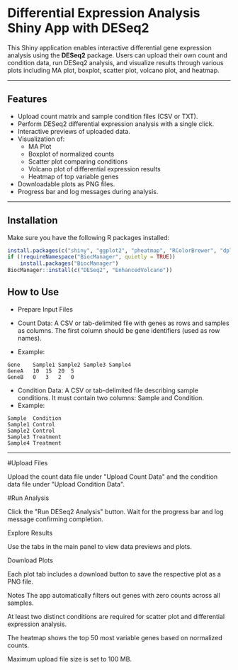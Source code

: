 # Differential Expression Analysis Shiny App with DESeq2

This Shiny application enables interactive differential gene expression analysis using the **DESeq2** package. Users can upload their own count and condition data, run DESeq2 analysis, and visualize results through various plots including MA plot, boxplot, scatter plot, volcano plot, and heatmap.

---

## Features

- Upload count matrix and sample condition files (CSV or TXT).
- Perform DESeq2 differential expression analysis with a single click.
- Interactive previews of uploaded data.
- Visualization of:
  - MA Plot
  - Boxplot of normalized counts
  - Scatter plot comparing conditions
  - Volcano plot of differential expression results
  - Heatmap of top variable genes
- Downloadable plots as PNG files.
- Progress bar and log messages during analysis.

---

## Installation

Make sure you have the following R packages installed:

```r
install.packages(c("shiny", "ggplot2", "pheatmap", "RColorBrewer", "dplyr", "tidyverse", "matrixStats", "DT"))
if (!requireNamespace("BiocManager", quietly = TRUE))
    install.packages("BiocManager")
BiocManager::install(c("DESeq2", "EnhancedVolcano"))
```

## How to Use
- Prepare Input Files

- Count Data: A CSV or tab-delimited file with genes as rows and samples as columns. The first column should be gene identifiers (used as row names).
- Example:
```
Gene	Sample1	Sample2	Sample3	Sample4
GeneA	10	15	20	5
GeneB	0	3	2	0
```
- Condition Data: A CSV or tab-delimited file describing sample conditions. It must contain two columns: Sample and Condition.
- Example:
```
Sample	Condition
Sample1	Control
Sample2	Control
Sample3	Treatment
Sample4	Treatment
```
---
#Upload Files

Upload the count data file under "Upload Count Data" and the condition data file under "Upload Condition Data".

#Run Analysis

Click the "Run DESeq2 Analysis" button. Wait for the progress bar and log message confirming completion.

Explore Results

Use the tabs in the main panel to view data previews and plots.

Download Plots

Each plot tab includes a download button to save the respective plot as a PNG file.

Notes
The app automatically filters out genes with zero counts across all samples.

At least two distinct conditions are required for scatter plot and differential expression analysis.

The heatmap shows the top 50 most variable genes based on normalized counts.

Maximum upload file size is set to 100 MB.
